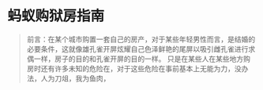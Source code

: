 # 蚂蚁购狱房指南

> 前言：在某个城市购置一套自己的房产，对于某些年轻男性而言，是结婚的必要条件，这就像雄孔雀开屏炫耀自己色泽鲜艳的尾屏以吸引雌孔雀进行求偶一样，房子的目的和孔雀开屏的目的一样。
> 只是在某些人在某些地方购房时还有许多未知的危险在，对于这些危险在事前基本上无能为力，没办法，人为刀俎，我为鱼肉，

<!--stackedit_data:
eyJoaXN0b3J5IjpbLTUwOTg0OTE5MCwtMjM2NjczMjQ4LC0yND
UwODEzNTEsLTE1NzY4Njk4MDIsNTkyMTE0OTI2LC0xMzU2MjYx
MzA1LDI2MTQ3MzIzOSwxMTYwMjg5OTkzLDg1Njg5NDI2OSwyMT
M1MDI1MDYzLDE4NTU1NTIwNjBdfQ==
-->